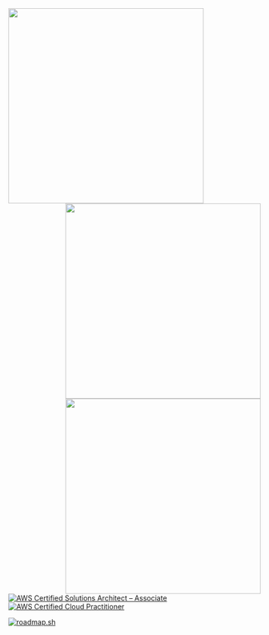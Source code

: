<img align="left" width="390" src="https://raw.githubusercontent.com/gist/towan912/1fcd18f749bb05c5fb27a271b22ebab3/raw/7fa4ec81ec741eeccc814bc1c011e90fd7b27f35/github-metrics.svg">
<img align="right" width="390" src="https://raw.githubusercontent.com/gist/towan912/1fcd18f749bb05c5fb27a271b22ebab3/raw/7fa4ec81ec741eeccc814bc1c011e90fd7b27f35/wakatime_metrics.svg">
<img align="right" width="390" src="https://raw.githubusercontent.com/gist/towan912/1fcd18f749bb05c5fb27a271b22ebab3/raw/7fa4ec81ec741eeccc814bc1c011e90fd7b27f35/habit.svg">


<!--START_SECTION:badges-->
[![AWS Certified Solutions Architect – Associate](https://images.credly.com/size/110x110/images/0e284c3f-5164-4b21-8660-0d84737941bc/image.png)](http://www.credly.com/badges/a0dc09b0-3bb2-4780-9c08-2a4a49b768cf "AWS Certified Solutions Architect – Associate")
[![AWS Certified Cloud Practitioner](https://images.credly.com/size/110x110/images/00634f82-b07f-4bbd-a6bb-53de397fc3a6/image.png)](http://www.credly.com/badges/a57789cc-c2d3-44c8-b7f6-879b5dc12527 "AWS Certified Cloud Practitioner")
<!--END_SECTION:badges-->

[![roadmap.sh](https://roadmap.sh/card/tall/6789b0de98c00f7117a7cdcf?variant=dark)](https://roadmap.sh)
